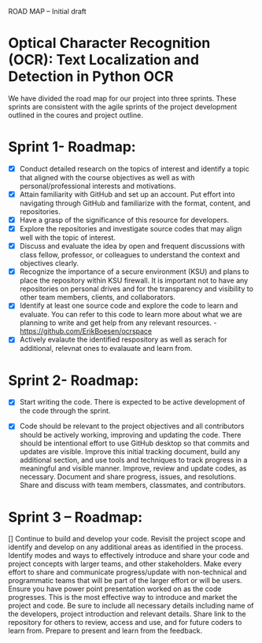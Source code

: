 ROAD MAP – Initial draft

# Optical Character Recognition (OCR): Text Localization and Detection in Python OCR

We have divided the road map for our project into three sprints. These sprints are consistent with the agile sprints of the project development outlined in the coures and project outline. 

# Sprint 1- Roadmap: 
- [x] Conduct detailed research on the topics of interest and identify a topic that aligned with the course objectives as well as with personal/professional interests and motivations. 
- [x] Attain familiarity with GitHub and set up an account. Put effort into navigating through GitHub and familiarize with the format, content, and repositories.
- [x] Have a grasp of the significance of this resource for developers.
- [x] Explore the repositories and investigate source codes that may align well with the topic of interest.
- [x] Discuss and evaluate the idea by open and frequent discussions with class fellow, professor, or colleagues to understand the context and objectives clearly.
- [x] Recognize the importance of a secure environment (KSU) and plans to place the repository within KSU firewall. It is important not to have any repositories on personal drives and for the transparency and visibility to other team members, clients, and collaborators.
- [x] Identify at least one source code and explore the code to learn and evaluate.  You can refer to this code to learn more about what we are planning to write and get help from any relevant resources. -https://github.com/ErikBoesen/ocrspace
- [x] Actively evalaute the identified respository as well as serach for additional, relevnat ones to evalauate and learn from.

# Sprint 2- Roadmap: 
- [x] Start writing the code. There is expected to be active development of the code through the sprint. 
- [x] Code should be relevant to the project objectives and all contributors should be actively working, improving and updating the code. 
There should be intentional effort to use GitHub desktop so that commits and updates are visible. 
Improve this initial tracking document, build any additional section, and use tools and techniques to track progress in a meaningful and visible manner.
Improve, review and update codes, as necessary. 
Document and share progress, issues, and resolutions.
Share and discuss with team members, classmates, and contributors. 


# Sprint 3 – Roadmap: 
[] Continue to build and develop your code. Revisit the project scope and identify and develop on any additional areas as identified in the process.
Identify modes and ways to effectively introduce and share your code and project concepts with larger teams, and other stakeholders. 
Make every effort to share and communicate progress/update with non-technical and programmatic teams that will be part of the larger effort or will be users. 
Ensure you have power point presentation worked on as the code progresses. This is the most effective way to introduce and market the project and code. Be sure to include all necessary details including name of the developers, project introduction and relevant details.
Share link to the repository for others to review, access and use, and for future coders to learn from. 
Prepare to present and learn from the feedback. 

